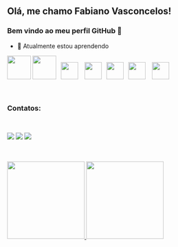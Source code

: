 ## Olá, me chamo Fabiano Vasconcelos! 
### Bem vindo ao meu perfil GitHub 👋

- 🌱 Atualmente estou aprendendo

<img src="https://cdn.jsdelivr.net/gh/devicons/devicon/icons/html5/html5-original-wordmark.svg" width="55" height="55" /> <img src="https://cdn.jsdelivr.net/gh/devicons/devicon/icons/css3/css3-original-wordmark.svg" width="55" height="55"/> &ensp;<img src="https://cdn.jsdelivr.net/gh/devicons/devicon/icons/javascript/javascript-original.svg" width="40" height="40"/> &ensp; <img src="https://cdn.jsdelivr.net/gh/devicons/devicon/icons/nodejs/nodejs-original.svg" width="40" height="40"/> &ensp;<img src="https://cdn.jsdelivr.net/gh/devicons/devicon/icons/react/react-original.svg" width="40" height="40"/> &ensp;<img src="https://cdn.jsdelivr.net/gh/devicons/devicon/icons/typescript/typescript-original.svg" width="40" height="40"/> &ensp; <img src="https://cdn.jsdelivr.net/gh/devicons/devicon/icons/vscode/vscode-original.svg" width="40" height="40"/>

<br>


### Contatos:
<br>

<div>

<a href="https://instagram.com/fabianosvasconcelos" target="_blank"><img src="https://img.shields.io/badge/-Instagram-%23E4405F?style=for-the-badge&logo=instagram&logoColor=white" target="_blank"></a>
<a href = "mailto: fabianosvgav@gmail.com"><img src="https://img.shields.io/badge/Gmail-D14836?style=for-the-badge&logo=gmail&logoColor=white" target="_blank"></a>
<a href="https://www.linkedin.com/in/fabianosvasco" target="_blank"><img src="https://img.shields.io/badge/-LinkedIn-%230077B5?style=for-the-badge&logo=linkedin&logoColor=white" target="_blank"></a>   
</div>
<br>
<br>


<div>
<a href="https://github.com/fabianosv/fabianosv">
<img height="180em" src="https://github-readme-stats.vercel.app/api/top-langs/?username=fabianosv&layout=compact&langs_count=7&theme=dracula"/>
<img height="180em" src="https://github-readme-stats.vercel.app/api?username=fabianosv&show_icons=true&theme=dracula&include_all_commits=true&count_private=true"/>
</div>
